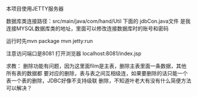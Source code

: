 本项目使用JETTY服务器 

数据库类连接路径：src/main/java/com/hand/Util 下面的 jdbCon.java文件      是我连接MYSQL数据库类的地址，里面可以修改连接数据库时的账号和密码

运行时先mvn package
mvn jetty:run

注意访问端口是8081
打开浏览器 localhost:8081/index.jsp

求教：
删除功能有问题，因为这里面film是主表，删除主表里面一条数据，其他所有表的数据都
要对应的删除，表与表之间互相级连，如果要删除的话只能一个表一个表的删除，JDBC好像不支持级联
删除，不知道叶老大有没有什么简便方法可以解决？
